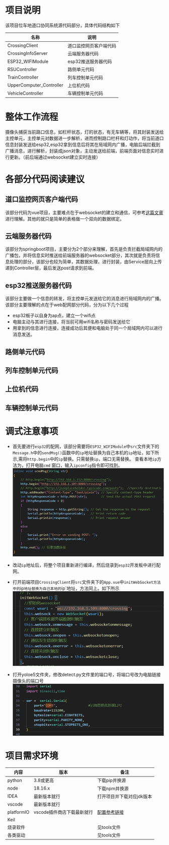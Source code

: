 # 项目说明
该项目位车地道口协同系统源代码部分，具体代码结构如下

| 名称                     | 说明                   |
| ------------------------ | ---------------------- |
| CrossingClient           | 道口监控网页客户端代码 |
| CrossingInfoServer       | 云端服务器代码         |
| ESP32_WIFIModule         | esp32推送服务器代码    |
| RSUController            | 路侧单元代码           |
| TrainController          | 列车控制单元代码       |
| UpperComputer_Controller | 上位机代码             |
| VehicleController        | 车辆控制单元代码       |

# 整体工作流程
摄像头捕获当前路口信息，如栏杆状态，灯的状态，有无车辆等，将其封装发送给主控单元，主控单元对数据进一步解析，进而控制路口栏杆和灯动作，将当前道口信息封装发送给esp32,esp32拿到信息后将其在局域网内广播，电脑后端拦截到广播消息，进行解析，封装成json对象，主动发送给前端，前端页面对信息实时进行更新。（前后端通过websocket建立实时连接）

# 各部分代码阅读建议

## 道口监控网页客户端代码
该部分代码为vue项目，主要难点在于websocket的建立和通信，可参考[这篇文章](https://juejin.cn/post/6982078455722557448
)进行理解。其他的就只是简单的表格做一个双向的数据绑定。

## 云端服务器代码
该部分为springboot项目，主要分为2个部分来理解，首先是负责拦截局域网内的广播包，并将信息实时推送给前端服务器的websocket部分，其次就是负责将信息处理的部分，该部分也较为简单，其数据处理，进行封装，由Service层向上传递到Controller层，最后发送post请求到前端。

## esp32推送服务器代码
该部分主要做一个信息的转发，将主控单元发送给它的消息进行局域网内的广播。
该部分主要理解的点在于web配网部分代码，分为以下几个过程
- esp32板子以自身为ap点，建立一个wifi点
- 电脑主动与其进行连接，将当前可用wifi名称与密码发送给它
- 用拿到的信息进行连接，连接成功后其便和电脑处于同一个局域网内可以进行消息发送。

## 路侧单元代码


## 列车控制单元代码


## 上位机代码


## 车辆控制单元代码

# 调式注意事项
- 首先要进行`esp32`的配网，该部分需要将`ESP32_WIFIModule`中`src`文件夹下的`Message.h`中的`sendMsg()`函数中的`ip`地址替换为自己本机的`ip`地址，如下所示,需将`http.begin`中的`ip`替换。只需替换`ip`，端口无需替换。
查看本地`ip`方法为，打开电脑`cmd` 窗口，输入`ipconfig`指令即可找到。   
![esp32](image/esp32.png)

- 改动`ip`地址后，将整个项目重新进行编译，然后烧录到`esp32`开发板中进行配网。

- 打开前端项目`CrossingClient`将`src`文件夹下的`App.vue`中`initWebSocket方法中的`ip`地址替换为自己本地的`ip`地址，方法同上。如下所示
![client](image/client.png)

- 打开yoloe5文件夹，修改detect.py文件里的端口号，将端口号改为电脑链接摄像头的端口号
![esp32](image/detect.png)
  
# 项目需求环境
|内容|版本|备注|
|-|-|-|
|python|3.8或更高|下载pip并换源|
|node|18.16.x|下载npm并换源|
|IDEA|最新版本就行|打开项目并下载对应jdk版本|
|vscode|最新版本就行||
|platformIO|vscode插件商店下载最新就行|[配置参考链接](https://zhuanlan.zhihu.com/p/509527710)|
|Keil|||
|烧录软件||见tools文件|
|各类驱动||见tools文件|
